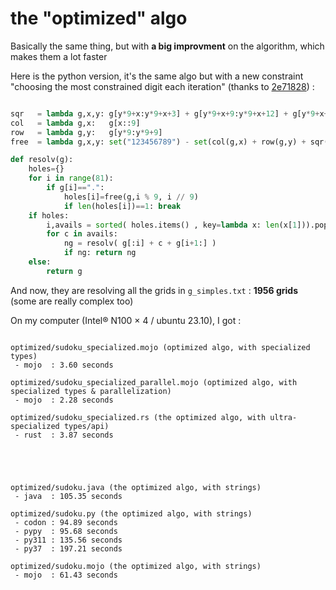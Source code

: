 # the "optimized" algo

Basically the same thing, but with **a big improvment** on the algorithm, which makes them a lot faster 

Here is the python version, it's the same algo but with a new constraint "choosing the most constrained digit each iteration" (thanks to [2e71828](https://users.rust-lang.org/u/2e71828))
:

```python

sqr   = lambda g,x,y: g[y*9+x:y*9+x+3] + g[y*9+x+9:y*9+x+12] + g[y*9+x+18:y*9+x+21]
col   = lambda g,x:   g[x::9]
row   = lambda g,y:   g[y*9:y*9+9]
free  = lambda g,x,y: set("123456789") - set(col(g,x) + row(g,y) + sqr(g,(x//3)*3,(y//3)*3))

def resolv(g):
    holes={}
    for i in range(81):
        if g[i]==".":
            holes[i]=free(g,i % 9, i // 9)
            if len(holes[i])==1: break
    if holes: 
        i,avails = sorted( holes.items() , key=lambda x: len(x[1])).pop(0)
        for c in avails:
            ng = resolv( g[:i] + c + g[i+1:] )
            if ng: return ng
    else:
        return g
```

And now, they are resolving all the grids in `g_simples.txt` : **1956 grids** (some are really complex too)

On my computer (Intel® N100 × 4 / ubuntu 23.10), I got :

```

optimized/sudoku_specialized.mojo (optimized algo, with specialized types)
 - mojo  : 3.60 seconds

optimized/sudoku_specialized_parallel.mojo (optimized algo, with specialized types & parallelization)
 - mojo  : 2.28 seconds

optimized/sudoku_specialized.rs (the optimized algo, with ultra-specialized types/api)
 - rust  : 3.87 seconds





optimized/sudoku.java (the optimized algo, with strings)
 - java  : 105.35 seconds

optimized/sudoku.py (the optimized algo, with strings)
 - codon : 94.89 seconds
 - pypy  : 95.68 seconds
 - py311 : 135.56 seconds
 - py37  : 197.21 seconds

optimized/sudoku.mojo (the optimized algo, with strings)
 - mojo  : 61.43 seconds

```


